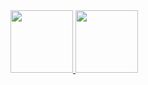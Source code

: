 <div>
  <a href="https://github.com/rony1533/rony1533">
   <img height="100em" src="https://github-readme-stats.vercel.app/api?username=rony1533&show_icons=true&theme=dark" >
    <img height="100em" src="https://github-readme-stats.vercel.app/api/top-langs/?username=rony1533&layout=compact&theme=dark" >
</div>
